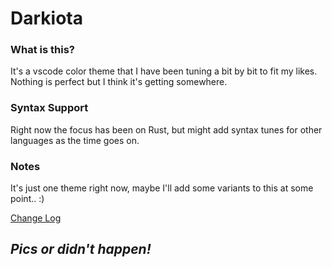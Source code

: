 # Darkiota

### **What is this?**
It's a vscode color theme that I have been tuning a bit by bit to fit my likes. Nothing is perfect but I think it's getting somewhere.


### **Syntax Support**
Right now the focus has been on Rust, but might add syntax tunes for other languages as the time goes on.


### **Notes**
It's just one theme right now, maybe I'll add some variants to this at some point.. :)


[Change Log](CHANGELOG.md)

## ***Pics or didn't happen!***

